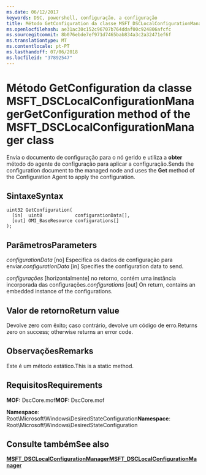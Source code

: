 ```yaml
---
ms.date: 06/12/2017
keywords: DSC, powershell, configuração, a configuração
title: Método GetConfiguration da classe MSFT_DSCLocalConfigurationManager
ms.openlocfilehash: ae31ac30c152c96707b764ddaf00c924806afcfc
ms.sourcegitcommit: 8b076ebde7ef971d7465bab834a3c2a32471ef6f
ms.translationtype: MT
ms.contentlocale: pt-PT
ms.lasthandoff: 07/06/2018
ms.locfileid: "37892547"
---
```

# <a name="getconfiguration-method-of-the-msftdsclocalconfigurationmanager-class"></a><span data-ttu-id="33b33-103">Método GetConfiguration da classe MSFT_DSCLocalConfigurationManager</span><span class="sxs-lookup"><span data-stu-id="33b33-103">GetConfiguration method of the MSFT_DSCLocalConfigurationManager class</span></span>

<span data-ttu-id="33b33-104">Envia o documento de configuração para o nó gerido e utiliza a **obter** método do agente de configuração para aplicar a configuração.</span><span class="sxs-lookup"><span data-stu-id="33b33-104">Sends the configuration document to the managed node and uses the **Get** method of the Configuration Agent to apply the configuration.</span></span>

## <a name="syntax"></a><span data-ttu-id="33b33-105">Sintaxe</span><span class="sxs-lookup"><span data-stu-id="33b33-105">Syntax</span></span>

```mof
uint32 GetConfiguration(
  [in]  uint8            configurationData[],
  [out] OMI_BaseResource configurations[]
);
```

## <a name="parameters"></a><span data-ttu-id="33b33-106">Parâmetros</span><span class="sxs-lookup"><span data-stu-id="33b33-106">Parameters</span></span>

<span data-ttu-id="33b33-107">*configurationData* \[no\] Especifica os dados de configuração para enviar.</span><span class="sxs-lookup"><span data-stu-id="33b33-107">*configurationData* \[in\] Specifies the configuration data to send.</span></span>

<span data-ttu-id="33b33-108">*configurações* \[horizontalmente\] no retorno, contém uma instância incorporada das configurações.</span><span class="sxs-lookup"><span data-stu-id="33b33-108">*configurations* \[out\] On return, contains an embedded instance of the configurations.</span></span>

## <a name="return-value"></a><span data-ttu-id="33b33-109">Valor de retorno</span><span class="sxs-lookup"><span data-stu-id="33b33-109">Return value</span></span>

<span data-ttu-id="33b33-110">Devolve zero com êxito; caso contrário, devolve um código de erro.</span><span class="sxs-lookup"><span data-stu-id="33b33-110">Returns zero on success; otherwise returns an error code.</span></span>

## <a name="remarks"></a><span data-ttu-id="33b33-111">Observações</span><span class="sxs-lookup"><span data-stu-id="33b33-111">Remarks</span></span>

<span data-ttu-id="33b33-112">Este é um método estático.</span><span class="sxs-lookup"><span data-stu-id="33b33-112">This is a static method.</span></span>

## <a name="requirements"></a><span data-ttu-id="33b33-113">Requisitos</span><span class="sxs-lookup"><span data-stu-id="33b33-113">Requirements</span></span>

<span data-ttu-id="33b33-114">**MOF:** DscCore.mof</span><span class="sxs-lookup"><span data-stu-id="33b33-114">**MOF:** DscCore.mof</span></span>

<span data-ttu-id="33b33-115">**Namespace**: Root\Microsoft\Windows\DesiredStateConfiguration</span><span class="sxs-lookup"><span data-stu-id="33b33-115">**Namespace**: Root\Microsoft\Windows\DesiredStateConfiguration</span></span>

## <a name="see-also"></a><span data-ttu-id="33b33-116">Consulte também</span><span class="sxs-lookup"><span data-stu-id="33b33-116">See also</span></span>

[<span data-ttu-id="33b33-117">**MSFT_DSCLocalConfigurationManager**</span><span class="sxs-lookup"><span data-stu-id="33b33-117">**MSFT_DSCLocalConfigurationManager**</span></span>](msft-dsclocalconfigurationmanager.md)